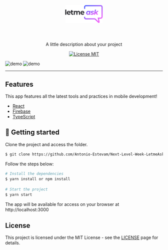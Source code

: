 
<h1 align="center">
<br>
  <img src="./src/assets/images/logo.svg" alt="YOUR_PROJECT_NAME" width="120">
<br>
<br>
</h1>

<p align="center">A little description about your project</p>

<p align="center">
  <a href="https://opensource.org/licenses/MIT">
    <img src="https://img.shields.io/badge/License-MIT-blue.svg" alt="License MIT">
    
  </a>
</p>

[//]: # (Add your gifs/images here:)
<div>
  <img src="" alt="demo" height="425">
  <img src="" alt="demo" height="425">
</div>

<hr />

## Features
[//]: # (Add the features of your project here:)
This app features all the latest tools and practices in mobile development!

- [React](https://reactjs.org)
- [Firebase](https://firebase.google.com/)
- [TypeScript](https://www.typescriptlang.org/)

## 🚀 Getting started

Clone the project and access the folder.

```bash
$ git clone https://github.com/Antonio-Estevam/Next-Level-Week-LetmeAsk.git
```

Follow the steps below:
```bash
# Install the dependencies
$ yarn install or npm install

# Start the project
$ yarn start
```
The app will be available for access on your browser at http://localhost:3000


## License

This project is licensed under the MIT License - see the [LICENSE](https://opensource.org/licenses/MIT) page for details.
